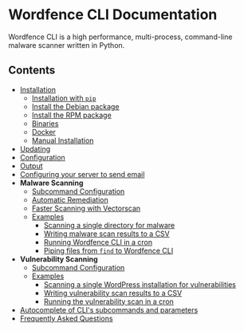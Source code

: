 # Wordfence CLI Documentation

Wordfence CLI is a high performance, multi-process, command-line malware scanner written in Python. 

## Contents

- [Installation](Installation.md)
	- [Installation with `pip`](Installation.md#installation-with-pip)
	- [Install the Debian package](Installation.md#install-the-debian-package)
	- [Install the RPM package](Installation.md#install-the-rpm-package)
	- [Binaries](Installation.md#binaries)
	- [Docker](Installation.md#docker)
	- [Manual Installation](Installation.md#manual-installation)
- [Updating](Updating.md)
- [Configuration](Configuration.md)
- [Output](Output.md)
- [Configuring your server to send email](Email.md)
- **Malware Scanning**
	- [Subcommand Configuration](malware-scan/Configuration.md)
	- [Automatic Remediation](malware-scan/Remediation.md)
	- [Faster Scanning with Vectorscan](malware-scan/Vectorscan.md)
	- [Examples](malware-scan/Examples.md)
		- [Scanning a single directory for malware](malware-scan/Examples.md#scanning-a-single-directory-for-malware)
		- [Writing malware scan results to a CSV](malware-scan/Examples.md#writing-malware-scan-results-to-a-csv)
		- [Running Wordfence CLI in a cron](malware-scan/Examples.md#running-wordfence-cli-in-a-cron)
		- [Piping files from `find` to Wordfence CLI](malware-scan/Examples.md#piping-files-from-find-to-wordfence-cli)
- **Vulnerability Scanning**
	- [Subcommand Configuration](vuln-scan/Configuration.md)
	- [Examples](vuln-scan/Examples.md)
		- [Scanning a single WordPress installation for vulnerabilities](vuln-scan/Examples.md#scanning-a-single-wordpress-installation-for-vulnerabilities)
		- [Writing vulnerability scan results to a CSV](vuln-scan/Examples.md#writing-vulnerability-scan-results-to-a-csv)
		- [Running the vulnerability scan in a cron](vuln-scan/Examples.md#running-the-vulnerability-scan-in-a-cron)
- [Autocomplete of CLI's subcommands and parameters](Autocomplete.md)
- [Frequently Asked Questions](FAQs.md)
